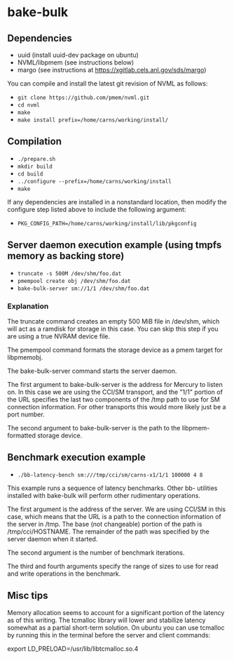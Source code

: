# bake-bulk

## Dependencies

* uuid (install uuid-dev package on ubuntu)
* NVML/libpmem (see instructions below)
* margo (see instructions at https://xgitlab.cels.anl.gov/sds/margo)

You can compile and install the latest git revision of NVML as follows:

* `git clone https://github.com/pmem/nvml.git`
* `cd nvml`
* `make`
* `make install prefix=/home/carns/working/install/`

## Compilation

* `./prepare.sh`
* `mkdir build`
* `cd build`
* `../configure --prefix=/home/carns/working/install`
* `make`

If any dependencies are installed in a nonstandard location, then
modify the configure step listed above to include the following argument:

* `PKG_CONFIG_PATH=/home/carns/working/install/lib/pkgconfig`


## Server daemon execution example (using tmpfs memory as backing store)

* `truncate -s 500M /dev/shm/foo.dat`
* `pmempool create obj /dev/shm/foo.dat`
* `bake-bulk-server sm://1/1 /dev/shm/foo.dat`

### Explanation

The truncate command creates an empty 500 MiB file in /dev/shm,
which will act as a ramdisk for storage in this case.  You can skip this step
if you are using a true NVRAM device file.

The pmempool command formats the storage device as a pmem target for
libpmemobj.

The bake-bulk-server command starts the server daemon.  

The first argument to bake-bulk-server is
the address for Mercury to listen on.  In this case we are using the CCI/SM
transport, and the "1/1" portion of the URL specifies the last two components
of the /tmp path to use for SM connection information. For other transports
this would more likely just be a port number.

The second argument to bake-bulk-server is the path to the libpmem-formatted
storage device.

## Benchmark execution example

* `./bb-latency-bench sm:///tmp/cci/sm/carns-x1/1/1 100000 4 8`

This example runs a sequence of latency benchmarks.  Other bb- utilities
installed with bake-bulk will perform other rudimentary operations.

The first argument is the address of the server.  We are using CCI/SM in this
case, which means that the URL is a path to the connection information of the
server in /tmp.  The base (not changeable) portion of the path is
/tmp/cci/HOSTNAME.  The remainder of the path was specified by the server
daemon when it started.

The second argument is the number of benchmark iterations.

The third and fourth arguments specify the range of sizes to use for read and
write operations in the benchmark.

## Misc tips

Memory allocation seems to account for a significant portion of
the latency as of this writing.  The tcmalloc library will lower and
stabilize latency somewhat as a partial short-term solution.  On ubuntu
you can use tcmalloc by running this in the terminal before the server
and client commands:

export LD_PRELOAD=/usr/lib/libtcmalloc.so.4
